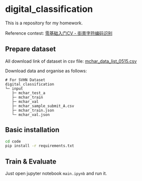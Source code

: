 # digital_classification

This is a repository for my homework.

Reference contest: [零基础入门CV - 街景字符编码识别](https://tianchi.aliyun.com/competition/entrance/531795/introduction)

## Prepare dataset

All download link of dataset in csv file: [mchar_data_list_0515.csv](https://aliyuntianchiresult.cn-hangzhou.oss.aliyun-inc.com/file/race/documents/531795/mchar_data_list_0515.csv?Expires=1625234966&OSSAccessKeyId=LTAI5tJYjgpnqJHcXFPFwvSi&Signature=1FGyVY8E5HDVC4s0z2KGQP3vWOk%3D&response-content-disposition=attachment%3B%20)

Download data and organise as follows:

```
# For SVHN Dataset
digital_classification
└─ input
   ├─ mchar_test_a
   ├─ mchar_train
   ├─ mchar_val
   ├─ mchar_sample_submit_A.csv
   ├─ mchar_train.json
   └─ mchar_val.json
```

## Basic installation

```bash
cd code
pip install -r requirements.txt 
```

## Train & Evaluate

Just open jupyter notebook `main.ipynb` and run it.